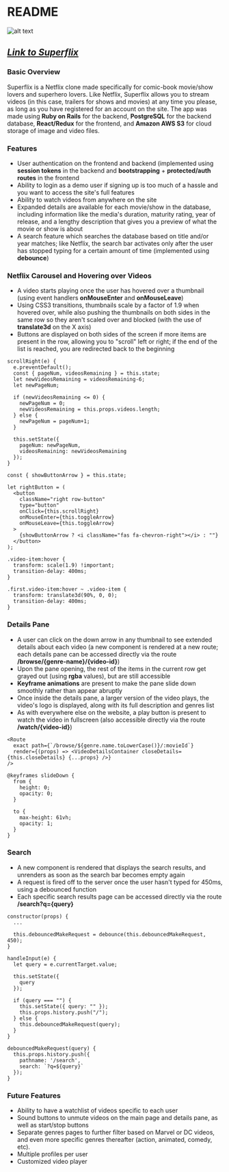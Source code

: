 # README
![alt text][logo]

[logo]: https://raw.githubusercontent.com/MannanK/Superflix/master/app/assets/images/superflix_logo.png "Superflix Logo"

## [**_Link to Superflix_**](https://superflix-aa.herokuapp.com/)

### Basic Overview

Superflix is a Netflix clone made specifically for comic-book movie/show lovers and superhero lovers. Like Netflix, Superflix allows you to stream videos (in this case, trailers for shows and movies) at any time you please, as long as you have registered for an account on the site. The app was made using **Ruby on Rails** for the backend, **PostgreSQL** for the backend database, **React/Redux** for the frontend, and **Amazon AWS S3** for cloud storage of image and video files.

### Features

* User authentication on the frontend and backend (implemented using **session tokens** in the backend and **bootstrapping** + **protected/auth routes** in the frontend
* Ability to login as a demo user if signing up is too much of a hassle and you want to access the site's full features
* Ability to watch videos from anywhere on the site
* Expanded details are available for each movie/show in the database, including information like the media's duration, maturity rating, year of release, and a lengthy description that gives you a preview of what the movie or show is about
* A search feature which searches the database based on title and/or year matches; like Netflix, the search bar activates only after the user has stopped typing for a certain amount of time (implemented using **debounce**)

### Netflix Carousel and Hovering over Videos

* A video starts playing once the user has hovered over a thumbnail (using event handlers **onMouseEnter** and **onMouseLeave**)
* Using CSS3 transitions, thumbnails scale by a factor of 1.9 when hovered over, while also pushing the thumbnails on both sides in the same row so they aren't scaled over and blocked (with the use of **translate3d** on the X axis)
* Buttons are displayed on both sides of the screen if more items are present in the row, allowing you to "scroll" left or right; if the end of the list is reached, you are redirected back to the beginning

```
scrollRight(e) {
  e.preventDefault();
  const { pageNum, videosRemaining } = this.state;
  let newVideosRemaining = videosRemaining-6;
  let newPageNum;

  if (newVideosRemaining <= 0) {
    newPageNum = 0;
    newVideosRemaining = this.props.videos.length;
  } else {
    newPageNum = pageNum+1;
  }

  this.setState({
    pageNum: newPageNum,
    videosRemaining: newVideosRemaining
  });
}
```

```
const { showButtonArrow } = this.state;

let rightButton = (
  <button
    className="right row-button"
    type="button"
    onClick={this.scrollRight}
    onMouseEnter={this.toggleArrow}
    onMouseLeave={this.toggleArrow}
  >
    {showButtonArrow ? <i className="fas fa-chevron-right"></i> : ""}
  </button>
);
```

```
.video-item:hover {
  transform: scale(1.9) !important;
  transition-delay: 400ms;
}
```

```
.first.video-item:hover ~ .video-item {	
  transform: translate3d(90%, 0, 0);	
  transition-delay: 400ms;	
}
```

### Details Pane

* A user can click on the down arrow in any thumbnail to see extended details about each video (a new component is rendered at a new route; each details pane can be accessed directly via the route **/browse/{genre-name}/{video-id}**)
* Upon the pane opening, the rest of the items in the current row get grayed out (using **rgba** values), but are still accessible
* **Keyframe animations** are present to make the pane slide down smoothly rather than appear abruptly
* Once inside the details pane, a larger version of the video plays, the video's logo is displayed, along with its full description and genres list
* As with everywhere else on the website, a play button is present to watch the video in fullscreen (also accessible directly via the route **/watch/{video-id}**)

```
<Route
  exact path={`/browse/${genre.name.toLowerCase()}/:movieId`}
  render={(props) => <VideoDetailsContainer closeDetails={this.closeDetails} {...props} />}
/>
```

```
@keyframes slideDown {
  from {
    height: 0;
    opacity: 0;
  }

  to {
    max-height: 61vh;
    opacity: 1;
  }
}
```

### Search

* A new component is rendered that displays the search results, and unrenders as soon as the search bar becomes empty again
* A request is fired off to the server once the user hasn't typed for 450ms, using a debounced function
* Each specific search results page can be accessed directly via the route **/search?q={query}**

```
constructor(props) {
  ...

  this.debouncedMakeRequest = debounce(this.debouncedMakeRequest, 450);
}
```

```
handleInput(e) {
  let query = e.currentTarget.value;

  this.setState({
    query
  });

  if (query === "") {
    this.setState({ query: "" });
    this.props.history.push("/");
  } else {
    this.debouncedMakeRequest(query);
  }
}
```

```
debouncedMakeRequest(query) {
  this.props.history.push({
    pathname: '/search',
    search: `?q=${query}`
  });
}
```

### Future Features

* Ability to have a watchlist of videos specific to each user
* Sound buttons to unmute videos on the main page and details pane, as well as start/stop buttons
* Separate genres pages to further filter based on Marvel or DC videos, and even more specific genres thereafter (action, animated, comedy, etc).
* Multiple profiles per user
* Customized video player